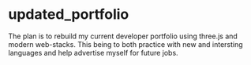 # updated_portfolio
 The plan is to rebuild my current developer portfolio using three.js and modern web-stacks. This being to both practice with new and intersting languages and help advertise myself for future jobs.

